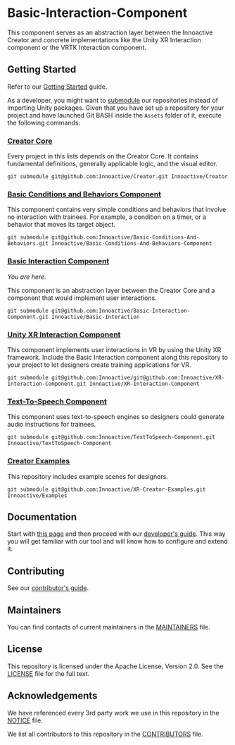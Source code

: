 # Basic-Interaction-Component

This component serves as an abstraction layer between the Innoactive Creator and concrete implementations like the Unity XR Interaction component or the VRTK Interaction component.

## Getting Started

Refer to our [Getting Started](http://developers.innoactive.de/documentation/creator/latest/articles/getting-started/index.html) guide.

As a developer, you might want to [submodule](https://git-scm.com/book/en/v2/Git-Tools-Submodules) our repositories instead of importing Unity packages. Given that you have set up a repository for your project and have launched Git BASH inside the `Assets` folder of it, execute the following commands:

### [Creator Core](https://github.com/Innoactive/Creator)

Every project in this lists depends on the Creator Core. It contains fundamental definitions, generally applicable logic, and the visual editor.

```
git submodule git@github.com:Innoactive/Creator.git Innoactive/Creator
```

### [Basic Conditions and Behaviors Component](https://github.com/Innoactive/Basic-Conditions-And-Behaviors)

This component contains very simple conditions and behaviors that involve no interaction with trainees. For example, a condition on a timer, or a behavior that moves its target object. 

```
git submodule git@github.com:Innoactive/Basic-Conditions-And-Behaviors.git Innoactive/Basic-Conditions-And-Behaviors-Component
```

### [Basic Interaction Component](https://github.com/Innoactive/Basic-Interaction-Component)

*You are here.*

This component is an abstraction layer between the Creator Core and a component that would implement user interactions.

```
git submodule git@github.com:Innoactive/Basic-Interaction-Component.git Innoactive/Basic-Interaction 
```

### [Unity XR Interaction Component](https://github.com/Innoactive/XR-Interaction-Component)

This component implements user interactions in VR by using the Unity XR framework. Include the Basic Interaction component along this repository to your project to let designers create training applications for VR.

```
git submodule git@github.com:Innoactive/git@github.com:Innoactive/XR-Interaction-Component.git Innoactive/XR-Interaction-Component
```

### [Text-To-Speech Component](https://github.com/Innoactive/TextToSpeech-Component)

This component uses text-to-speech engines so designers could generate audio instructions for trainees.

```
git submodule git@github.com:Innoactive/TextToSpeech-Component.git Innoactive/TextToSpeech-Component
```

### [Creator Examples](https://github.com/Innoactive/XR-Creator-Examples)

This repository includes example scenes for designers.

```
git submodule git@github.com:Innoactive/XR-Creator-Examples.git Innoactive/Examples
```

## Documentation

Start with [this page](http://developers.innoactive.de/documentation/creator/latest/articles/getting-started/index.html) and then proceed with our [developer's guide](http://developers.innoactive.de/documentation/creator/latest/articles/developer/index.html). This way you will get familiar with our tool and will know how to configure and extend it.

## Contributing

See our [contributor's guide](.github/CONTRIBUTING.md).

## Maintainers

You can find contacts of current maintainers in the [MAINTAINERS](.github/MAINTAINERS.md) file.

## License

This repository is licensed under the Apache License, Version 2.0. See the [LICENSE](LICENSE.md) file for the full text.

## Acknowledgements

We have referenced every 3rd party work we use in this repository in the [NOTICE](NOTICE.md) file.

We list all contributors to this repository in the [CONTRIBUTORS](.github/CONTRIBUTORS.md) file.